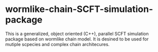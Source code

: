 # wormlike-chain-SCFT-simulation-package
 This is a generalized, object oriented (C++), parallel SCFT simulation package based on wormlike chain model. It is desined
 to be used for mutiple scpecies and complex chain architecures.
